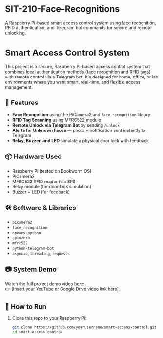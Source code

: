 # SIT-210-Face-Recognitions
A Raspberry Pi-based smart access control system using face recognition, RFID authentication, and Telegram bot commands for secure and remote unlocking.

# Smart Access Control System

This project is a secure, Raspberry Pi-based access control system that combines local authentication methods (face recognition and RFID tags) with remote control via a Telegram bot. It's designed for home, office, or lab environments where you want smart, real-time, and flexible access management.

## 🚀 Features

- **Face Recognition** using the PiCamera2 and `face_recognition` library
- **RFID Tag Scanning** using MFRC522 module
- **Remote Unlock via Telegram Bot** by sending `/unlock`
- **Alerts for Unknown Faces** — photo + notification sent instantly to Telegram
- **Relay, Buzzer, and LED** simulate a physical door lock with feedback

## 📦 Hardware Used

- Raspberry Pi (tested on Bookworm OS)
- PiCamera2
- MFRC522 RFID reader (via SPI)
- Relay module (for door lock simulation)
- Buzzer + LED (for feedback)

## 🛠 Software & Libraries

- `picamera2`
- `face_recognition`
- `opencv-python`
- `gpiozero`
- `mfrc522`
- `python-telegram-bot`
- `asyncio`, `threading`, `requests`

## 📷 System Demo

Watch the full project demo video here:  
👉 [Insert your YouTube or Google Drive video link here]

## 🔧 How to Run

1. Clone this repo to your Raspberry Pi:
   ```bash
   git clone https://github.com/yourusername/smart-access-control.git
   cd smart-access-control


